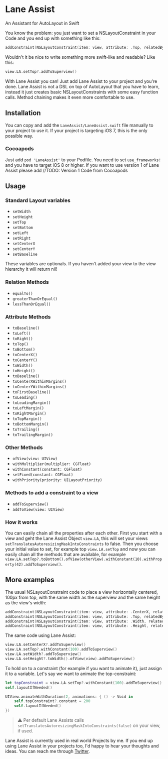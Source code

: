 # Lane Assist

An Assistant for AutoLayout in Swift

You know the problem: you just want to set a NSLayoutConstraint in your Code and you end up with something like this:

```swift
addConstraint(NSLayoutConstraint(item: view, attribute: .Top, relatedBy: .Equal, toItem: self, attribute: .Top, multiplier: 1, constant: 0))
```

Wouldn't it be nice to write something more swift-like and readable? Like this:

```swift
view.LA.setTop?.addToSuperview()
```

With Lane Assist you can! Just add Lane Assist to your project and you're done. Lane Assist is not a DSL on top of AutoLayout that you have to learn, instead it just creates basic NSLayoutConstraints with some easy function calls. Method chaining makes it even more comfortable to use.

## Installation

You can copy and add the `LaneAssist/LaneAssist.swift` file manually to your project to use it. If your project is targeting iOS 7, this is the only possible way.

### Cocoapods

Just add `pod 'LaneAssist'` to your Podfile. You need to set `use_frameworks!` and you have to target iOS 8 or higher. If you want to use version 1 of Lane Assist please add //TODO: Version 1 Code from Cocoapods

## Usage

### Standard Layout variables

* `setWidth`
* `setHeight`
* `setTop`
* `setBottom`
* `setLeft`
* `setRight`
* `setCenterX`
* `setCenterY`
* `setBaseline`
 
These variables are optionals. If you haven't added your view to the view hierarchy it will return nil!

### Relation Methods

* `equalTo()`
* `greaterThanOrEqual()`
* `lessThanOrEqual()`

### Attribute Methods

* `toBaseline()`
* `toLeft()`
* `toRight()`
* `toTop()`
* `toBottom()`
* `toCenterX()`
* `toCenterY()`
* `toWidth()`
* `toHeight()`
* `toBaseline()`
* `toCenterXWithinMargins()`
* `toCenterYWithinMargins()`
* `toFirstBaseline()`
* `toLeading()`
* `toLeadingMargin()`
* `toLeftMargin()`
* `toRightMargin()`
* `toTopMargin()`
* `toBottomMargin()`
* `toTrailing()`
* `toTrailingMargin()`

### Other Methods

* `ofView(view: UIView)`
* `withMultiplier(multiplier: CGFloat)`
* `withConstant(constant: CGFloat)`
* `setFixed(constant: CGFloat)`
* `withPriority(priority: UILayoutPriority)`

### Methods to add a constraint to a view

* `addToSuperview()`
* `addToView(view: UIView)`
 
### How it works

You can easily chain all the properties after each other. First you start with a view and geht the Lane Assist Object `view.LA`, this will set your views `setTranslatesAutoresizingMaskIntoConstraints` to false. Then you choose your initial value to set, for example top `view.LA.setTop` and now you can easily chain all the methods that are available, for example `view.LA.setTop?.toBottom().ofView(otherView).withConstant(10).withProperty(42).addToSuperview()`.

## More examples

The usual NSLayoutConstraint code to place a view horizontally centered, 100px from top, with the same width as the superview and the same height as the view's width:

```swift
addConstraint(NSLayoutConstraint(item: view, attribute: .CenterX, relatedBy: .Equal, toItem: self, attribute: .CenterX, multiplier: 1, constant: 0))
addConstraint(NSLayoutConstraint(item: view, attribute: .Top, relatedBy: .Equal, toItem: self, attribute: .Top, multiplier: 1, constant: 100))
addConstraint(NSLayoutConstraint(item: view, attribute: .Width, relatedBy: .Equal, toItem: self, attribute: .Width, multiplier: 1, constant: 0))
addConstraint(NSLayoutConstraint(item: view, attribute: .Height, relatedBy: .Equal, toItem: view, attribute: .Width, multiplier: 1, constant: 0))
```

The same code using Lane Assist:

```swift
view.LA.setCenterX?.addToSuperview()
view.LA.setTop?.withConstant(100).addToSuperview()
view.LA.setWidth?.addToSuperview()
view.LA.setHeight?.toWidth().ofView(view).addToSuperview()
```

To hold on to a constraint (for example if you want to animate it), just assign it to a variable. Let's say we want to animate the top-constraint:

```swift
let topConstraint = view.LA.setTop?.withConstant(100).addToSuperview()
self.layoutIfNeeded()

UIView.animateWithDuration(2, animations: { () -> Void in
    self.topConstraint?.constant = 200
    self.layoutIfNeeded()
})
```

> ⚠️ Per default Lane Assists calls `setTranslatesAutoresizingMaskIntoConstraints(false)` on your view, if used.

Lane Assist is currently used in real world Projects by me. If you end up using Lane Assist in your projects too, I'd happy to hear your thoughts and ideas. You can reach me through [Twitter](https://twitter.com/pixelkindcom).
